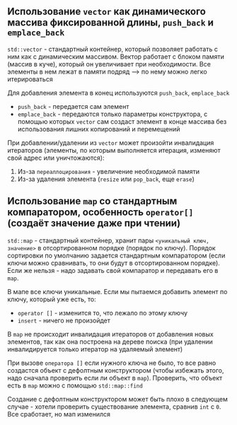 ## Использование `vector` как динамического массива фиксированной длины, `push_back` и `emplace_back`
`std::vector` - стандартный контейнер, который позволяет работать с ним как с динамическим массивом. Вектор работает с блоком памяти (массив в куче), который он увеличивает при необходимости. Все элементы в нем лежат в памяти подряд --> по нему можно легко итерироваться

Для добавления элемента в конец используются `push_back`, `emplace_back`
* `push_back` - передается сам элемент
* `emplace_back` - передаются только параметры конструктора, с помощью которых `vector` сам создаст элемент в конце массива без использования лишних копирований и перемещений

При добавлении/удалении из `vector` может произойти инвалидация итераторов (элементы, по которым выполняется итерация, изменяют свой адрес или уничтожаются):
1. Из-за `переаллоцирования` - увеличение необходимой памяти
2. Из-за удаления элемента (`resize` или `pop_back`, еще `erase`)

## Использование `map` со стандартным компаратором, особенность `operator[]` (создаёт значение даже при чтении)
`std::map` - стандартный контейнер, хранит пары `<уникальный ключ, значение>` в отсортированном порядке (порядок по ключу). Порядок сортировки по умолчанию задается стандартным компаратором (если ключи можно сравнивать, то они будут в отсортированном порядке). Если же нельзя - надо задавать свой компаратор и передавать его в `map`.

В мапе все ключи уникальные. Если мы пытаемся добавить элемент по ключу, который уже есть, то:
* `operator []` - изменится то, что лежало по этому ключу
* `insert` - ничего не произойдет

В `map` не происходит инвалидация итераторов от добавления новых элементов, так как она построена на дереве поиска (при удалении инвалидируется только итератор на удаляемый элемент)

При вызове `оператора []` если нужного ключа не было, то все равно создастся объект с дефолтным конструктором (чтобы избежать этого, надо сначала проверить если ли объект в `map`). Проверить, что объект есть в `map` можно с помощью `std::map::find`

Создание с дефолтным конструктором может быть плохо в следующем случае - хотели проверить существование элемента, сравнив `int` с `0`. Все сработает, но мап изменился
